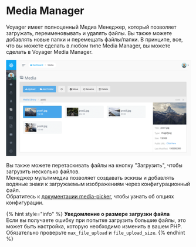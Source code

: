 # Media Manager

Voyager имеет полноценный Медиа Менеджер, который позволяет загружать, переименовывать и удалять файлы. Вы также можете добавлять новые папки и перемещать файлы/папки. В принципе, все, что вы можете сделать в любом типе Media Manager, вы можете сделать в Voyager Media Manager.

![](../.gitbook/assets/media_manager.png)

Вы также можете перетаскивать файлы на кнопку "Загрузить", чтобы загрузить несколько файлов.  
Менеджер мультимедиа позволяет создавать эскизы и добавлять водяные знаки к загружаемым изображениям через конфигурационный файл.  
Обратитесь к [документации media-picker](https://github.com/delphinpro/voyager-ru-docs/tree/22dd01ba25791a4ddaf9fd7e8365f20e49468ee7/core-concepts/.../bread/formfields/media-picker.md#watermark), чтобы узнать об опциях конфигурации.

{% hint style="info" %}
**Уведомление о размере загрузки файла**  
Если вы получаете ошибку при попытке загрузить большие файлы, это может быть настройка, которую необходимо изменить в вашем PHP. Обязательно проверьте `max_file_upload` и `file_upload_size`.
{% endhint %}

